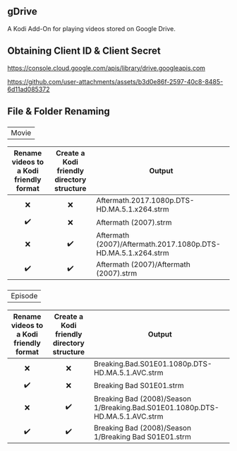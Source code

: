 ## gDrive
A Kodi Add-On for playing videos stored on Google Drive.

## Obtaining Client ID & Client Secret
https://console.cloud.google.com/apis/library/drive.googleapis.com

https://github.com/user-attachments/assets/b3d0e86f-2597-40c8-8485-6d11ad085372

## File & Folder Renaming
### <table><tr><td>Movie</td></tr></table>
| Rename videos to a Kodi friendly format | Create a Kodi friendly directory structure | Output |
| :-------------------------------------: | :----------------------------------------: | ------ |
| ❌ | ❌ | Aftermath.2017.1080p.DTS-HD.MA.5.1.x264.strm                                       |
| ✔️ | ❌ | Aftermath (2007).strm                                                              |
| ❌ | ✔️ | Aftermath (2007)/Aftermath.2017.1080p.DTS-HD.MA.5.1.x264.strm                      |
| ✔️ | ✔️ | Aftermath (2007)/Aftermath (2007).strm                                             |
### <table><tr><td>Episode</td></tr></table>
| Rename videos to a Kodi friendly format | Create a Kodi friendly directory structure | Output |
| :-------------------------------------: | :----------------------------------------: | ------ |
| ❌ | ❌ | Breaking.Bad.S01E01.1080p.DTS-HD.MA.5.1.AVC.strm                                   |
| ✔️ | ❌ | Breaking Bad S01E01.strm                                                           |
| ❌ | ✔️ | Breaking Bad (2008)/Season 1/Breaking.Bad.S01E01.1080p.DTS-HD.MA.5.1.AVC.strm      |
| ✔️ | ✔️ | Breaking Bad (2008)/Season 1/Breaking Bad S01E01.strm                              |
